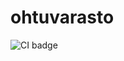 # ohtuvarasto

![CI badge](https://github.com/veetihytonen/ohtuvarasto/actions/workflows/CI/badge.svg)
